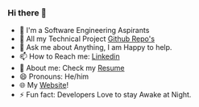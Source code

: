  ### Hi there 👋

- 🔭 I'm a Software Engineering Aspirants 
- 🌱 All my Technical Project [Github Repo's](https://github.com/imabhisht?tab=repositories)
- 💬 Ask me about Anything, I am Happy to help.
- 📫 How to Reach me: [Linkedin](https://www.linkedin.com/in/imabhisht/)
- 📝 About me: Check my [Resume](https://drive.google.com/file/d/16lwa1cy9HgppQWIf1qp5DTI0ZmTknF70/view?usp=sharing)
- 😄 Pronouns: He/him
- 🌐 My [Website](https://www.imabhisht.com)!
- ⚡ Fun fact: Developers Love to stay Awake at Night.
